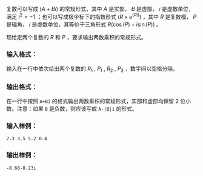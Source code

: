 <!-- Title
复数乘法 (15)
-->
复数可以写成 $(A + Bi)$ 的常规形式，其中 $A$ 是实部， $B$ 是虚部， $i$ 是虚数单位，满足 $i^2 = -1$
；也可以写成极坐标下的指数形式 $(R\times e^{(Pi)})$ ，其中 $R$ 是复数模， $P$ 是辐角， $i$ 是虚数单位，其等价于三角形式
$R(\cos (P) + i \sin (P))$ 。

现给定两个复数的 $R$ 和 $P$ ，要求输出两数乘积的常规形式。

### 输入格式：

输入在一行中依次给出两个复数的 $R_1$ , $P_1$ , $R_2$ , $P_2$ ，数字间以空格分隔。

### 输出格式：

在一行中按照 `A+Bi` 的格式输出两数乘积的常规形式，实部和虚部均保留 2 位小数。注意：如果 `B` 是负数，则应该写成 `A-|B|i` 的形式。

### 输入样例：

    
    
    2.3 3.5 5.2 0.4
    

### 输出样例：

    
    
    -8.68-8.23i
    

